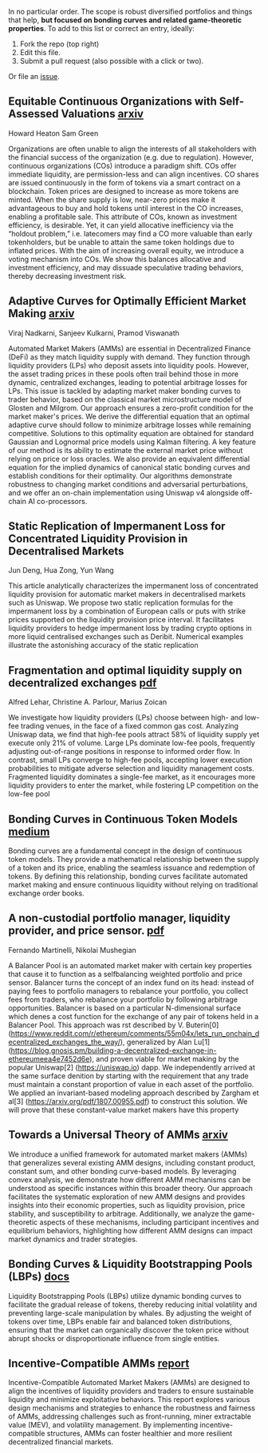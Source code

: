 In no particular order. The scope is robust diversified portfolios and things that help, **but focused on bonding curves and related game-theoretic properties**. To add to this list or correct an entry, ideally:

1. Fork the repo (top right)  
2. Edit this file.  
3. Submit a pull request (also possible with a click or two).  

Or file an [issue](https://github.com/microprediction/bonding/issues).


## Equitable Continuous Organizations with Self-Assessed Valuations [arxiv](https://arxiv.org/pdf/2203.10644)
Howard Heaton Sam Green

Organizations are often unable to align the interests of all stakeholders with the financial success of the organization (e.g. due to regulation). However, continuous
organizations (COs) introduce a paradigm shift. COs offer immediate liquidity, are
permission-less and can align incentives. CO shares are issued continuously in the
form of tokens via a smart contract on a blockchain. Token prices are designed to
increase as more tokens are minted. When the share supply is low, near-zero prices
make it advantageous to buy and hold tokens until interest in the CO increases, enabling a profitable sale. This attribute of COs, known as investment efficiency, is
desirable. Yet, it can yield allocative inefficiency via the “holdout problem,” i.e. latecomers may find a CO more valuable than early tokenholders, but be unable to attain
the same token holdings due to inflated prices. With the aim of increasing overall equity, we introduce a voting mechanism into COs. We show this balances allocative
and investment efficiency, and may dissuade speculative trading behaviors, thereby
decreasing investment risk.


## Adaptive Curves for Optimally Efficient Market Making  [arxiv](https://arxiv.org/abs/2406.13794)
Viraj Nadkarni, Sanjeev Kulkarni, Pramod Viswanath

Automated Market Makers (AMMs) are essential in Decentralized Finance (DeFi) as they match liquidity supply with demand. They function through liquidity providers (LPs) who deposit assets into liquidity pools. However, the asset trading prices in these pools often trail behind those in more dynamic, centralized exchanges, leading to potential arbitrage losses for LPs. This issue is tackled by adapting market maker bonding curves to trader behavior, based on the classical market microstructure model of Glosten and Milgrom. Our approach ensures a zero-profit condition for the market maker's prices. We derive the differential equation that an optimal adaptive curve should follow to minimize arbitrage losses while remaining competitive. Solutions to this optimality equation are obtained for standard Gaussian and Lognormal price models using Kalman filtering. A key feature of our method is its ability to estimate the external market price without relying on price or loss oracles. We also provide an equivalent differential equation for the implied dynamics of canonical static bonding curves and establish conditions for their optimality. Our algorithms demonstrate robustness to changing market conditions and adversarial perturbations, and we offer an on-chain implementation using Uniswap v4 alongside off-chain AI co-processors.

## Static Replication of Impermanent Loss for Concentrated Liquidity Provision in Decentralised Markets
Jun Deng, Hua Zong, Yun Wang

This article analytically characterizes the impermanent loss of concentrated liquidity provision for automatic market makers in
decentralised markets such as Uniswap. We propose two static replication formulas for the impermanent loss by a combination of
European calls or puts with strike prices supported on the liquidity provision price interval. It facilitates liquidity providers to hedge
impermanent loss by trading crypto options in more liquid centralised exchanges such as Deribit. Numerical examples illustrate the
astonishing accuracy of the static replication

## Fragmentation and optimal liquidity supply on decentralized exchanges [pdf](https://arxiv.org/pdf/2307.13772)
Alfred Lehar, Christine A. Parlour, Marius Zoican

We investigate how liquidity providers (LPs) choose between high- and low-fee trading venues,
in the face of a fixed common gas cost. Analyzing Uniswap data, we find that high-fee pools
attract 58% of liquidity supply yet execute only 21% of volume. Large LPs dominate low-fee
pools, frequently adjusting out-of-range positions in response to informed order flow. In contrast,
small LPs converge to high-fee pools, accepting lower execution probabilities to mitigate adverse
selection and liquidity management costs. Fragmented liquidity dominates a single-fee market,
as it encourages more liquidity providers to enter the market, while fostering LP competition on
the low-fee pool



## Bonding Curves in Continuous Token Models [medium](https://medium.com/thoughtchains/on-single-bonding-curves-for-continuous-token-models-a167f5ffef89)

Bonding curves are a fundamental concept in the design of continuous token models. They provide a mathematical relationship between the supply of a token and its price, enabling the seamless issuance and redemption of tokens. By defining this relationship, bonding curves facilitate automated market making and ensure continuous liquidity without relying on traditional exchange order books.



## A non-custodial portfolio manager, liquidity provider, and price sensor. [pdf](https://wikibitimg.fx994.com/attach/2021/05/212595670202/WBE212595670202_14467.pdf)
Fernando Martinelli, Nikolai Mushegian

A Balancer Pool is an automated market maker with certain key properties that cause it to function as a selfbalancing weighted portfolio and price sensor.
Balancer turns the concept of an index fund on its head: instead of paying fees to portfolio managers to
rebalance your portfolio, you collect fees from traders, who rebalance your portfolio by following arbitrage
opportunities.
Balancer is based on a particular N-dimensional surface which denes a cost function for the exchange of
any pair of tokens held in a Balancer Pool. This approach was rst described by V. Buterin[0]
(https://www.reddit.com/r/ethereum/comments/55m04x/lets_run_onchain_decentralized_exchanges_the_way/),
generalized by Alan Lu[1] (https://blog.gnosis.pm/building-a-decentralized-exchange-in-ethereumeea4e7452d6e), and proven viable for market making by the popular Uniswap[2] (https://uniswap.io) dapp.
We independently arrived at the same surface denition by starting with the requirement that any trade
must maintain a constant proportion of value in each asset of the portfolio. We applied an invariant-based
modeling approach described by Zargham et al[3] (https://arxiv.org/pdf/1807.00955.pdf) to construct this
solution. We will prove that these constant-value market makers have this property



## Towards a Universal Theory of AMMs [arxiv](https://arxiv.org/abs/2111.12646)

We introduce a unified framework for automated market makers (AMMs) that generalizes several existing AMM designs, including constant product, constant sum, and other bonding curve-based models. By leveraging convex analysis, we demonstrate how different AMM mechanisms can be understood as specific instances within this broader theory. Our approach facilitates the systematic exploration of new AMM designs and provides insights into their economic properties, such as liquidity provision, price stability, and susceptibility to arbitrage. Additionally, we analyze the game-theoretic aspects of these mechanisms, including participant incentives and equilibrium behaviors, highlighting how different AMM designs can impact market dynamics and trader strategies.

## Bonding Curves & Liquidity Bootstrapping Pools (LBPs) [docs](https://docs.balancer.fi/guides/liquidity-bootstrapping-pools)

Liquidity Bootstrapping Pools (LBPs) utilize dynamic bonding curves to facilitate the gradual release of tokens, thereby reducing initial volatility and preventing large-scale manipulation by whales. By adjusting the weight of tokens over time, LBPs enable fair and balanced token distributions, ensuring that the market can organically discover the token price without abrupt shocks or disproportionate influence from single entities.


## Incentive-Compatible AMMs [report](https://delphidigital.io/reports/incentive-compatible-amms)

Incentive-Compatible Automated Market Makers (AMMs) are designed to align the incentives of liquidity providers and traders to ensure sustainable liquidity and minimize exploitative behaviors. This report explores various design mechanisms and strategies to enhance the robustness and fairness of AMMs, addressing challenges such as front-running, miner extractable value (MEV), and volatility management. By implementing incentive-compatible structures, AMMs can foster healthier and more resilient decentralized financial markets.




